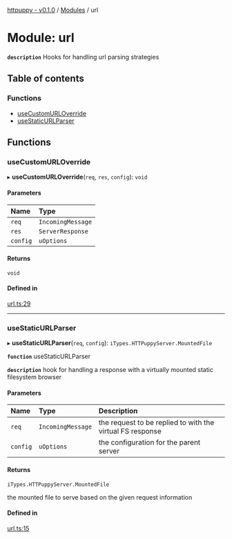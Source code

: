 [httpuppy - v0.1.0](../README.md) / [Modules](../modules.md) / url

# Module: url

**`description`** Hooks for handling url parsing strategies

## Table of contents

### Functions

- [useCustomURLOverride](url.md#usecustomurloverride)
- [useStaticURLParser](url.md#usestaticurlparser)

## Functions

### useCustomURLOverride

▸ **useCustomURLOverride**(`req`, `res`, `config`): `void`

#### Parameters

| Name | Type |
| :------ | :------ |
| `req` | `IncomingMessage` |
| `res` | `ServerResponse` |
| `config` | `uOptions` |

#### Returns

`void`

#### Defined in

[url.ts:29](https://github.com/abschill/httpuppy/blob/e7a3883/src/url.ts#L29)

___

### useStaticURLParser

▸ **useStaticURLParser**(`req`, `config`): `iTypes.HTTPuppyServer.MountedFile`

**`function`** useStaticURLParser

**`description`** hook for handling a response with a virtually mounted static filesystem browser

#### Parameters

| Name | Type | Description |
| :------ | :------ | :------ |
| `req` | `IncomingMessage` | the request to be replied to with the virtual FS response |
| `config` | `uOptions` | the configuration for the parent server |

#### Returns

`iTypes.HTTPuppyServer.MountedFile`

the mounted file to serve based on the given request information

#### Defined in

[url.ts:15](https://github.com/abschill/httpuppy/blob/e7a3883/src/url.ts#L15)
